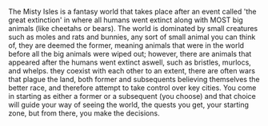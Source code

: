 The Misty Isles is a fantasy world that takes place after an event called 'the great extinction' in where all humans went extinct along with MOST big animals (like cheetahs or bears). The world is dominated by small creatures such as moles and rats and bunnies, any sort of small animal you can think of, they are deemed the former, meaning animals that were in the world before all the big animals were wiped out; however, there are animals that appeared after the humans went extinct aswell, such as bristles, murlocs, and whelps. they coexist with each other to an extent, there are often wars that plague the land, both former and subsequents believing themselves the better race, and therefore attempt to take control over key cities. You come in starting as either a former or a subsequent (you choose) and that choice will guide your way of seeing the world, the quests you get, your starting zone, but from there, you make the decisions.
